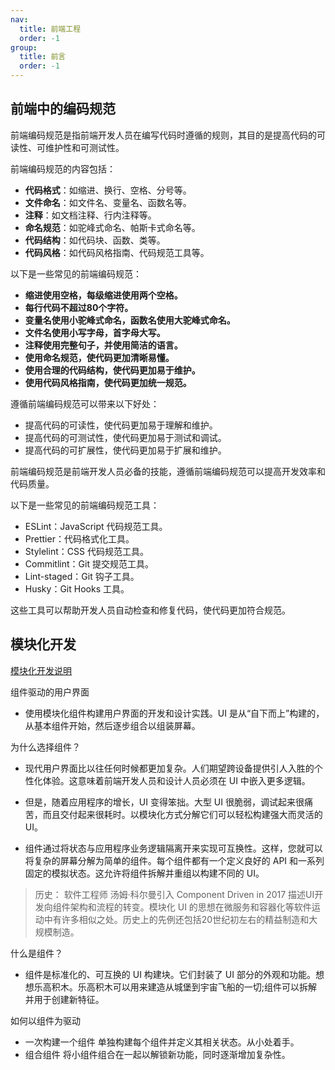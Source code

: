 ```yaml
---
nav:
  title: 前端工程
  order: -1
group:
  title: 前言
  order: -1
---
```


## 前端中的编码规范

前端编码规范是指前端开发人员在编写代码时遵循的规则，其目的是提高代码的可读性、可维护性和可测试性。

前端编码规范的内容包括：

- **代码格式**：如缩进、换行、空格、分号等。
- **文件命名**：如文件名、变量名、函数名等。
- **注释**：如文档注释、行内注释等。
- **命名规范**：如驼峰式命名、帕斯卡式命名等。
- **代码结构**：如代码块、函数、类等。
- **代码风格**：如代码风格指南、代码规范工具等。

以下是一些常见的前端编码规范：

- **缩进使用空格，每级缩进使用两个空格。**
- **每行代码不超过80个字符。**
- **变量名使用小驼峰式命名，函数名使用大驼峰式命名。**
- **文件名使用小写字母，首字母大写。**
- **注释使用完整句子，并使用简洁的语言。**
- **使用命名规范，使代码更加清晰易懂。**
- **使用合理的代码结构，使代码更加易于维护。**
- **使用代码风格指南，使代码更加统一规范。**

遵循前端编码规范可以带来以下好处：

- 提高代码的可读性，使代码更加易于理解和维护。
- 提高代码的可测试性，使代码更加易于测试和调试。
- 提高代码的可扩展性，使代码更加易于扩展和维护。

前端编码规范是前端开发人员必备的技能，遵循前端编码规范可以提高开发效率和代码质量。

以下是一些常见的前端编码规范工具：

- ESLint：JavaScript 代码规范工具。
- Prettier：代码格式化工具。
- Stylelint：CSS 代码规范工具。
- Commitlint：Git 提交规范工具。
- Lint-staged：Git 钩子工具。
- Husky：Git Hooks 工具。

这些工具可以帮助开发人员自动检查和修复代码，使代码更加符合规范。

## 模块化开发

[模块化开发说明](https://www.componentdriven.org/)

组件驱动的用户界面

- 使用模块化组件构建用户界面的开发和设计实践。UI 是从“自下而上”构建的，从基本组件开始，然后逐步组合以组装屏幕。

为什么选择组件？

- 现代用户界面比以往任何时候都更加复杂。人们期望跨设备提供引人入胜的个性化体验。这意味着前端开发人员和设计人员必须在 UI 中嵌入更多逻辑。

- 但是，随着应用程序的增长，UI 变得笨拙。大型 UI 很脆弱，调试起来很痛苦，而且交付起来很耗时。以模块化方式分解它们可以轻松构建强大而灵活的 UI。

- 组件通过将状态与应用程序业务逻辑隔离开来实现可互换性。这样，您就可以将复杂的屏幕分解为简单的组件。每个组件都有一个定义良好的 API 和一系列固定的模拟状态。这允许将组件拆解并重组以构建不同的 UI。

> 历史： 软件工程师 汤姆·科尔曼引入 Component Driven in 2017 描述UI开发向组件架构和流程的转变。模块化 UI 的思想在微服务和容器化等软件运动中有许多相似之处。历史上的先例还包括20世纪初左右的精益制造和大规模制造。

什么是组件？

- 组件是标准化的、可互换的 UI 构建块。它们封装了 UI 部分的外观和功能。想想乐高积木。乐高积木可以用来建造从城堡到宇宙飞船的一切;组件可以拆解并用于创建新特征。

如何以组件为驱动

- 一次构建一个组件
  单独构建每个组件并定义其相关状态。从小处着手。
- 组合组件
  将小组件组合在一起以解锁新功能，同时逐渐增加复杂性。
